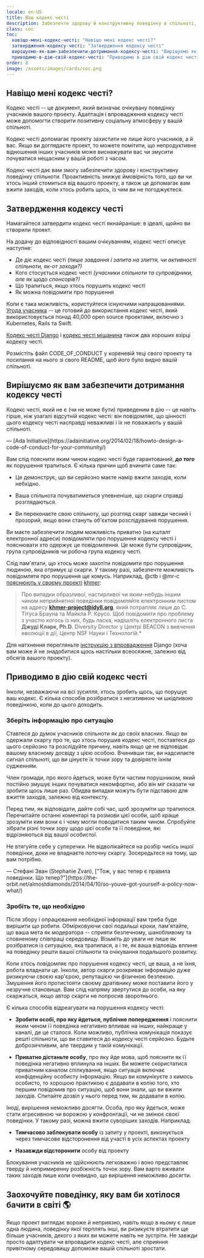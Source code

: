 ```yaml
---
locale: en-US
title: Ваш кодекс честі
description: Забезпечте здорову й конструктивну поведінку в спільноті, адаптувавши й заохотивши дотримання кодексу честі.
class: coc
toc:
  навіщо-мені-кодекс-честі: "Навіщо мені кодекс честі?"
  затвердження-кодексу-честі: "Затвердження кодексу честі"
  вирішуємо-як-вам-забезпечити-дотримання-кодексу-честі: "Вирішуємо як вам забезпечити дотримання кодексу честі"
  приводимо-в-дію-свій-кодекс-честі: "Приводимо в дію свій кодекс честі"
order: 8
image: /assets/images/cards/coc.png
---
```


## Навіщо мені кодекс честі?

Кодекс честі -- це документ, який визначає очікувану поведінку учасників вашого проекту. Адаптація і впровадження кодексу честі може допомогти створити позитивну соціальну атмосферу у вашій спільноті.

Кодекс честі допомагає проекту захистити не лише його учасників, а й вас. Якщо ви доглядаєте проект, то можете помітити, що непродуктивне відношення інших учасників може виснажувати вас чи змусити почуватися нещасним у вашій роботі з часом.

Кодекс честі дає вам змогу забезпечити здорову і конструктивну поведінку спільноти. Проактивність знижує ймовірність того, що ви чи хтось інший стомиться від вашого проекту, а також це допомагає вам вжити заходів, коли хтось робить щось, із чим ви не погоджуєтеся.

## Затвердження кодексу честі

Намагайтеся затвердити кодекс честі якнайраніше: в ідеалі, щойно ви створили проект.

На додачу до відповідності вашим очікуванням, кодекс честі описує наступне:

* Де діє кодекс честі _(лише завдання і запита на злиття, чи активності спільноти, як-от заходи?)_
* Кого стосується кодекс честі _(учасники спільноти та супровідники, але як щодо спонсорів?)_
* Що трапиться, якщо хтось порушить кодекс честі
* Як можна повідомити про порушення

Коли є така можливість, користуйтеся існуючими напрацюваннями. [Угода учасника](http://contributor-covenant.org/) -- це готовий до використання кодекс честі, який використовується понад 40,000 open source проектами, включно з Kubernetes, Rails та Swift.

[Кодекс честі Django](https://www.djangoproject.com/conduct/) і [кодекс честі міщанина](http://citizencodeofconduct.org/) також два хороших взірці кодексу честі.

Розмістіть файл CODE_OF_CONDUCT у кореневій теці свого проекту та посилання на нього зі свого README, щоб його було видно вашій спільноті.

## Вирішуємо як вам забезпечити дотримання кодексу честі

<aside markdown="1" class="pquote">
  Кодекс честі, який не є (чи не може бути) приведеним в дію -- це навіть гірше, ніж узагалі відсутній кодекс честі: він повідомляє, що цінності цього кодексу честі насправді неважливі і їх не поважають у вашій спільноті.
  <p markdown="1" class="pquote-credit">
— [Ada Initiative](https://adainitiative.org/2014/02/18/howto-design-a-code-of-conduct-for-your-community/)
  </p>
</aside>

Вам слід пояснити яким чином кодекс честі буде гарантований, **_до того_** як порушення трапиться. Є кілька причин щоб вчинити саме так:

* Це демонструє, що ви серйозно маєте намір вжити заходів, коли небхідно.

* Ваша спільнота почуватиметься упевненіше, що скарги справді розглядаються.

* Ви переконаєте свою спільноту, що розгляд скарг завжди чесний і прозорий, якщо вони стануть об'єктом розслідування порушення.

Ви маєте забезпечити людям можливість приватно (на кшталт електронної адреси) повідомляти про порушення кодексу честі і пояснювати хто одержує це повідомлення. Це може бути супровідник, група супровідників чи робоча група кодексу честі.

Слід пам'ятати, що хтось може захотіти повідомити про порушення людиною, яка отримує ці скарги. У такому разі, забезпечте можливість повідомляти про порушення ще комусь. Наприклад, @ctb і @mr-c [пояснюють у своєму проекті](https://github.com/dib-lab/khmer/blob/master/CODE_OF_CONDUCT.rst) [khmer](https://github.com/dib-lab/khmer):

> Про випадки образливої, настирливої чи яким-небудь іншим чином неприйнятної поведінки повідомляйте електронним листом на адресу **khmer-project@idyll.org**, який потрапляє лише до С. Тітуса Брауна та Майкла Р. Крусо. Щоб повідомити про проблему з участю когось із них, будь ласка, надішліть електронного листа **Джуді Кларк, Ph.D.** Diversity Director у Центрі BEACON з вивчення еволюції в дії, Центр NSF Науки і Технологій.*

Для натхнення перегляньте [інструкцію з впровадження](https://www.djangoproject.com/conduct/enforcement-manual/) Django (хоча вам може й не знадобитися щось настільки всеосяжне, залежно від обсягів вашого проекту).

## Приводимо в дію свій кодекс честі

Інколи, незважаючи на всі зусилля, хтось зробить щось, що порушує ваш кодекс. Є кілька способів розібратися з негативною чи шкідливою поведінкою, коли до цього доходить.

### Зберіть інформацію про ситуацію

Ставтеся до думок учасників спільноти як до своїх власних. Якщо ви одержали скаргу про те, що хтось порушив кодекс честі, поставтеся до цього серйозно та розслідуйте причину, навіть якщо це не відповідає вашому власному досвіду з цією особою. Вчинивши так, ви надсилаєте сигнал спільноті, що ви цінуєте їх точки зору та довіряєте їхнім судженням.

Член громади, про якого йдеться, може бути частим порушником, який постійно змушує інших почуватися некомфортно, або він міг сказати чи зробити щось лише раз. Обидва випадки можуть бути підставою для вжиття заходів, залежно від контексту.

Перед тим, як відповідати, дайте собі час, щоб зрозуміти що трапилося. Перечитайте останні коментарі та розмови цієї особи, щоб краще зрозуміти ким вони є і чому могли поводитися таким чином. Спробуйте зібрати різні точки зору щодо цієї особи та її поведінки, які відрізняються від вашої особистої.

<aside markdown="1" class="pquote">
  Не втягуйте себе у суперечки. Не відволікайтеся на розбір чиєїсь іншої поведінки, доки не владнаєте поточну скаргу. Зосередьтеся на тому, що вам потрібно. 
  <p markdown="1" class="pquote-credit">
— Стефані Зван (Stephanie Zvan), ["Тож, у вас тепер є правила поведінки. Що тепер?"](https://the-orbit.net/almostdiamonds/2014/04/10/so-youve-got-yourself-a-policy-now-what/)
  </p>
</aside>

### Зробіть те, що необхідно

Після збору і опрацювання необхідної інформації вам треба буде вирішити що робити. Обмірковуючи свої подальші кроки, пам'ятайте, що ваша мета як модератора -- сприяти безпечному, шанобливому та сповненому співпраці середовищу. Візьміть до уваги не лише як розібратися із ситуацією, яка трапилася, а і те, як ваша відповідь вплине на поведінку решти вашої спільноти та очікування подальшого розвитку.

Коли хтось повідомляє про порушення кодексу честі, це ваша, а не їхня, робота владнати це. Інколи, автор скарги розкриває інформацію дуже ризикуючи своєю кар'єрою, репутацією чи фізичною безпекою. Змушення його протистояти своєму дратівнику може поставити його у незручне становище. Вам слід напряму звертутися до особи, на яку скаржаться, якщо автор скарги не попросив зворотнього.

Є кілька способів відреагувати на порушення кодексу честі:

* **Зробити особі, про яку йдеться, публічне попередження** і пояснити яким чином її поведінка негативно впливає на інших, найкраще у каналі, де це сталося. Коли можливо, публічна комунікація показує решті спільноти, що ви ставитеся до кодексу честі серйозно. Будьте доброзичливим, але твердим у такій комунікації.

* **Приватно дістаньте особу**, про яку йде мова, щоб пояснити як її поведінка негативно вплинула на інших. Ви можете скористатися приватним каналом спілкування, якщо ситуація включає конфіденційну особисту інформацію. Якщо ви комунікуєте з кимось особисто, то хорошою практикою є додавати в копію того, хто першим повідомив про ситуацію, щоб вони знали, що ви вжили заходів. Спитайте дозвіл у нього перед тим, як додавати в копію.

Іноді, вирішення неможливо досягти. Особа, про яку йдеться, може стати агресивною чи ворожою у конфронтації, чи не змінює своєї поведінки. У такому разі, можна вжити суворіших заходів. Наприклад:

* **Тимчасово заблокувати особу** із запиту у проекті, виконується через тимчасове відсторонення від участі в усіх аспектах проекту

* **Назавжди відсторонити** особу від проекту

Блокування учасників не здійснюють легковажно і воно представляє тверду й непримиренну розбіжність точок зору. Вам варто вживати таких заходів лише коли очевидно, що вирішення неможливо досягти.

## Заохочуйте поведінку, яку вам би хотілося бачити в світі 🌎

Якщо проект виглядає вороже й неприязно, навіть якщо в ньому є лише одна людина, поведінку якої терплять інші, ви ризикуєте втратити ще більше учасників, декого з яких ви можете навіть не зустріти. Не завжди просто адаптувати чи впровадити кодекс честі, але сприяння привітному середовищу допоможе вашій спільноті зростати.
